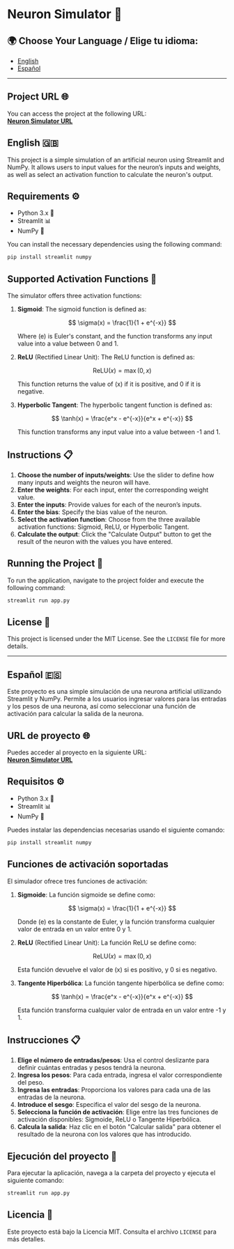 # Neuron Simulator 🧠

## 🌍 Choose Your Language / Elige tu idioma:
- [English](#english-)
- [Español](#español-)

---

## Project URL 🌐

You can access the project at the following URL:  
[**Neuron Simulator URL**](https://simuladorneurona-david.streamlit.app/)

## English 🇬🇧

This project is a simple simulation of an artificial neuron using Streamlit and NumPy. It allows users to input values for the neuron’s inputs and weights, as well as select an activation function to calculate the neuron's output.

## Requirements ⚙️

- Python 3.x 🐍
- Streamlit 📊
- NumPy 🔢

You can install the necessary dependencies using the following command:

```bash
pip install streamlit numpy
```

## Supported Activation Functions 🔌
The simulator offers three activation functions:
1. **Sigmoid**:
   The sigmoid function is defined as:

    $$ 
   \sigma(x) = \frac{1}{1 + e^{-x}}
   $$
   
   Where \(e\) is Euler's constant, and the function transforms any input value into a value between 0 and 1.
   
2. **ReLU** (Rectified Linear Unit):
   The ReLU function is defined as:

   $$ 
   \text{ReLU}(x) = \max(0, x)
   $$ 
   
   This function returns the value of \(x\) if it is positive, and 0 if it is negative.
   
3. **Hyperbolic Tangent**:
   The hyperbolic tangent function is defined as:

   $$ 
   \tanh(x) = \frac{e^x - e^{-x}}{e^x + e^{-x}}
   $$
   
   This function transforms any input value into a value between -1 and 1.
   
## Instructions 📋
1. **Choose the number of inputs/weights**:
   Use the slider to define how many inputs and weights the neuron will have.
2. **Enter the weights**:
   For each input, enter the corresponding weight value.
3. **Enter the inputs**:
   Provide values for each of the neuron’s inputs.
4. **Enter the bias**:
   Specify the bias value of the neuron.
5. **Select the activation function**:
   Choose from the three available activation functions: Sigmoid, ReLU, or Hyperbolic Tangent.
6. **Calculate the output**:
   Click the "Calculate Output" button to get the result of the neuron with the values you have entered.

## Running the Project 🚀
To run the application, navigate to the project folder and execute the following command:
```bash
streamlit run app.py
```
## License 📜
This project is licensed under the MIT License. See the `LICENSE` file for more details.


---

## Español 🇪🇸

Este proyecto es una simple simulación de una neurona artificial utilizando Streamlit y NumPy. Permite a los usuarios ingresar valores para las entradas y los pesos de una neurona, así como seleccionar una función de activación para calcular la salida de la neurona.

## URL de proyecto 🌐

Puedes acceder al proyecto en la siguiente URL:  
[**Neuron Simulator URL**](https://simuladorneurona-david.streamlit.app/)

## Requisitos ⚙️

- Python 3.x 🐍
- Streamlit 📊
- NumPy 🔢

Puedes instalar las dependencias necesarias usando el siguiente comando:

```bash
pip install streamlit numpy
```

## Funciones de activación soportadas
El simulador ofrece tres funciones de activación:
1. **Sigmoide**:
   La función sigmoide se define como:

    $$ 
   \sigma(x) = \frac{1}{1 + e^{-x}}
   $$
   
   Donde \(e\) es la constante de Euler, y la función transforma cualquier valor de entrada en un valor entre 0 y 1.
   
2. **ReLU** (Rectified Linear Unit):
   La función ReLU se define como:

   $$ 
   \text{ReLU}(x) = \max(0, x)
   $$ 
   
   Esta función devuelve el valor de \(x\) si es positivo, y 0 si es negativo.
   
3. **Tangente Hiperbólica**:
   La función tangente hiperbólica se define como:

   $$ 
   \tanh(x) = \frac{e^x - e^{-x}}{e^x + e^{-x}}
   $$
   
   Esta función transforma cualquier valor de entrada en un valor entre -1 y 1.
   
## Instrucciones 📋
1. **Elige el número de entradas/pesos**:
   Usa el control deslizante para definir cuántas entradas y pesos tendrá la neurona.
2. **Ingresa los pesos**:
   Para cada entrada, ingresa el valor correspondiente del peso.
3. **Ingresa las entradas**:
   Proporciona los valores para cada una de las entradas de la neurona.
4. **Introduce el sesgo**:
   Especifica el valor del sesgo de la neurona.
5. **Selecciona la función de activación**:
   Elige entre las tres funciones de activación disponibles: Sigmoide, ReLU o Tangente Hiperbólica.
6. **Calcula la salida**:
   Haz clic en el botón "Calcular salida" para obtener el resultado de la neurona con los valores que has introducido.

## Ejecución del proyecto 🚀
Para ejecutar la aplicación, navega a la carpeta del proyecto y ejecuta el siguiente comando:
```bash
streamlit run app.py
```
## Licencia 📜
Este proyecto está bajo la Licencia MIT. Consulta el archivo `LICENSE` para más detalles.
